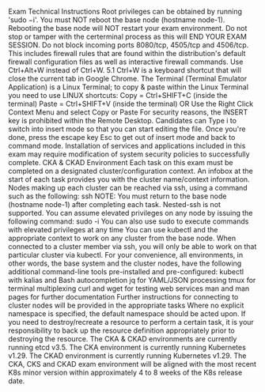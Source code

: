Exam Technical Instructions
Root privileges can be obtained by running 'sudo −i'.
You must NOT reboot the base node (hostname node-1). Rebooting the base node will NOT restart your exam environment.
Do not stop or tamper with the certerminal process as this will END YOUR EXAM SESSION.
Do not block incoming ports 8080/tcp, 4505/tcp and 4506/tcp. This includes firewall rules that are found within the distribution's default firewall configuration files as well as interactive firewall commands.
Use Ctrl+Alt+W instead of Ctrl+W.
5.1 Ctrl+W is a keyboard shortcut that will close the current tab in Google Chrome.
The Terminal (Terminal Emulator Application) is a Linux Terminal; to copy & paste within the Linux Terminal you need to use LINUX shortcuts:
Copy  = Ctrl+SHIFT+C (inside the terminal)
Paste = Ctrl+SHIFT+V (inside the terminal)
OR Use the Right Click Context Menu and select Copy or Paste
For security reasons, the INSERT  key is prohibited within the Remote Desktop. 
Candidates can Type i to switch into insert mode so that you can start editing the file. 
Once you're done, press the escape key Esc to get out of insert mode and back to command mode.
Installation of services and applications included in this exam may require modification of system security policies to successfully complete.
CKA & CKAD Environment
Each task on this exam must be completed on a designated cluster/configuration context.
An infobox at the start of each task provides you with the cluster name/context information. 
Nodes making up each cluster can be reached via ssh, using a command such as the following: ssh <nodename>
NOTE: You must return to the base node (hostname node-1) after completing each task.
Nested-ssh is not supported.
You can assume elevated privileges on any node by issuing the following command: sudo -i
You can also use sudo to execute commands with elevated privileges at any time
You can use kubectl and the appropriate context to work on any cluster from the base node. When connected to a cluster member via ssh, you will only be able to work on that particular cluster via kubectl.
For your convenience, all environments, in other words, the base system and the cluster nodes, have the following additional command-line tools pre-installed and pre-configured:
kubectl with kalias and Bash autocompletion
jq for YAML/JSON processing
tmux for terminal multiplexing
curl and wget for testing web services
man and man pages for further documentation
Further instructions for connecting to cluster nodes will be provided in the appropriate tasks
Where no explicit namespace is specified, the default namespace should be acted upon.
If you need to destroy/recreate a resource to perform a certain task, it is your responsibility to back up the resource definition appropriately prior to destroying the resource.
The CKA & CKAD environments are currently running etcd v3.5.
The CKA environment is currently running Kubernetes v1.29.
The CKAD environment is  currently running Kubernetes v1.29.
The CKA, CKS and CKAD exam environment will be aligned with the most recent K8s minor version within approximately 4 to 8 weeks of the K8s release date.











